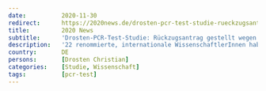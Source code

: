 ```yaml
---
date:          2020-11-30
redirect:      https://2020news.de/drosten-pcr-test-studie-rueckzugsantrag-gestellt-wegen-wissenschaftliche-fehler-und-massiver-interessenkonflikte/
title:         2020 News
subtitle:      'Drosten-PCR-Test-Studie: Rückzugsantrag gestellt wegen wissenschaftlicher Fehler und massiver Interessenkonflikte'
description:   '22 renommierte, internationale WissenschaftlerInnen haben die für die Etablierung des SARS-CoV-2-PCR-Tests grundlegende Studie von Cornam et. al, an der Prof. Drosten massgeblich mitgewirkt hat, einem unabhängigen Peer Review-Prozess unterzogen. Sie kommen zu einem vernichtenden Urteil: Die Studie enthält neun gravierende wissenschaftliche Fehler sowie drei kleinere Ungenauigkeiten. Den Antrag auf Rückzug der Studie haben die WissenschaftlerInnen […]'
country:       DE
persons:       [Drosten Christian]
categories:    [Studie, Wissenschaft]
tags:          [pcr-test]
---
```


